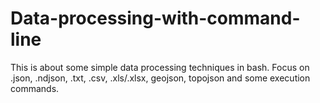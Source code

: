 # Data-processing-with-command-line

This is about some simple data processing techniques in bash. Focus on .json, .ndjson, .txt, .csv, .xls/.xlsx, geojson, topojson and some execution commands.

